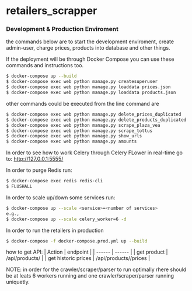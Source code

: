 # retailers_scrapper

### Development & Production Enviroment
the commands below are to start the development enviroment, create admin-user, charge prices, products into database and other things.

If the deployment will be through Docker Compose you can use these commands and instructions too.

```sh
$ docker-compose up --build
$ docker-compose exec web python manage.py createsuperuser
$ docker-compose exec web python manage.py loaddata prices.json
$ docker-compose exec web python manage.py loaddata products.json
```

other commands could be executed from the line command are
```sh
$ docker-compose exec web python manage.py delete_prices_duplicated
$ docker-compose exec web python manage.py delete_products_duplicated
$ docker-compose exec web python manage.py scrape_plaza_vea
$ docker-compose exec web python manage.py scrape_tottus
$ docker-compose exec web python manage.py show_urls
$ docker-compose exec web python manage.py amounts
```

In order to see how to work Celery through Celery FLower in real-time go to:
http://127.0.0.1:5555/


In order to purge Redis run:
```sh
$ docker-compose exec redis redis-cli
$ FLUSHALL
```

In order to scale up/down some services run:
```sh
$ docker-compose up --scale <service>=<number of services>
e.g.,
$ docker-compose up --scale celery_worker=6 -d
```

In order to run the retailers in production
```sh
$ docker-compose -f docker-compose.prod.yml up --build
```

how to get API:
| Action | endpoint |
| ------ | ------ |
| get product | /api/products/<sku> |
| get historic prices | /api/products/<sku>/prices |

NOTE: in order for the crawler/scraper/parser to run optimally rhere should be at leats 6 workers running and one crawler/scraper/parser running uniquetly.

